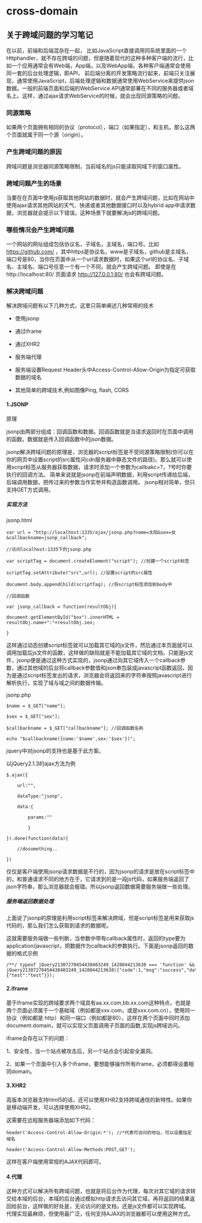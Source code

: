 # cross-domain
## 关于跨域问题的学习笔记

在以前，前端和后端混杂在一起， 比如JavaScript直接调用同系统里面的一个Httphandler，就不存在跨域的问题，但是随着现代的这种多种客户端的流行，比如一个应用通常会有Web端，App端，以及WebApp端，各种客户端通常会使用同一套的后台处理逻辑，即API， 前后端分离的开发策略流行起来，前端只关注展现，通常使用JavaScript，后端处理逻辑和数据通常使用WebService来提供json数据。一般的前端页面和后端的WebService API通常部署在不同的服务器或者域名上。这样，通过ajax请求WebService的时候，就会出现同源策略的问题。

### 同源策略
如果两个页面拥有相同的协议（protocol），端口（如果指定），和主机，那么这两个页面就属于同一个源（origin）。

### 产生跨域问题的原因
跨域问题是浏览器同源策略限制，当前域名的js只能读取同域下的窗口属性。

### 跨域问题产生的场景
当要在在页面中使用js获取其他网站的数据时，就会产生跨域问题，比如在网站中使用ajax请求其他网站的天气、快递或者其他数据接口时以及hybrid app中请求数据，浏览器就会提示以下错误。这种场景下就要解决js的跨域问题。

### 哪些情况会产生跨域问题
一个网站的网址组成包括协议名，子域名，主域名，端口号。比如 https://github.com/ ，其中https是协议名，www是子域名，github是主域名，端口号是80，当你在页面中从一个url请求数据时，如果这个url的协议名、子域名、主域名、端口号任意一个有一个不同，就会产生跨域问题。
即使是在 http://localhost:80/ 页面请求 http://127.0.0.1:80/ 也会有跨域问题。

### 解决跨域问题

解决跨域问题有以下几种方式，这里只简单阐述几种常用的技术

* 使用jsonp

* 通过iframe

* 通过XHR2

* 服务端代理

* 服务端设置Request Header头中Access-Control-Allow-Origin为指定可获取数据的域名

* 其他简单的跨域技术,例如图像Ping, flash, CORS


#### 1.JSONP

原理

jsonp由两部分组成：回调函数和数据。回调函数就是当请求返回时在页面中调用的函数。数据就是传入回调函数中的json数据。

jsonp解决跨域问题的原理是，浏览器的script标签是不受同源策略限制(你可以在你的网页中设置script的src属性问cdn服务器中静态文件的路径)。那么就可以使用script标签从服务器获取数据，请求时添加一个参数为callbakc=?，?号时你要执行的回调方法。
简单来说就是jsonp在前端声明数据，利用script传递给后端，后端调用数据，把传过来的参数当作实参并构造函数调用。
jsonp相对简单，但只支持GET方式调用。

##### 实现方法

jsonp.html

```
var url = "http://localhost:1335/ajax/jsonp.php?name=太阳&sex=女&callbackname=jsonp_callback"; 

//访问localhost:1335下的jsonp.php

var scriptTag = document.createElement("script"); //创建一个script标签

scriptTag.setAttribute("src",url); //设置script的src属性

document.body.appendChild(scriptTag); //将script标签添加到body中

//回调函数

var jsonp_callback = function(resultObj){

document.getElementById("box").innerHTML = resultObj.name+":"+resultObj.sex;

}
```

这样通过动态创建script标签就可以加载其它域的js文件，然后通过本页面就可以调用加载后js文件的函数，这样做的缺陷就是不能加载其它域的文档，只能是js文件，jsonp便是通过这种方式实现的，jsonp通过向其它域传入一个callback参数，通过其他域的后台将callback参数值和json串包装成javascript函数返回，因为是通过script标签发出的请求，浏览器会将返回来的字符串按照javascript进行解析执行，实现了域与域之间的数据传输。

jsonp.php

```
$name = $_GET["name"];

$sex = $_GET["sex"];

$callbackname = $_GET["callbackname"]; //回调函数名称

echo "$callbackname({name:'$name',sex:'$sex'})";
```


jquery中对jsonp的支持也是基于此方案。 

以jQuery2.1.3的ajax方法为例

```
$.ajax({

    url:"",
    
    dataType:"jsonp",
    
    data:{
    
        params:""
        
        }
        
}).done(function(data){

    //dosomething..
    
})
```

仅仅是客户端使用jsonp请求数据是不行的，因为jsonp的请求是放在script标签中的，和普通请求不同的地方在于，它请求到的是一段js代码，如果服务端返回了json字符串，那么浏览器就会报错。所以jsonp返回数据需要服务端做一些处理。

##### 服务端返回数据处理

上面说了jsonp的原理是利用script标签来解决跨域，但是script标签是用来获取js代码的，那么我们怎么获取到请求的数据呢。

这就需要服务端做一些判断，当参数中带有callback属性时，返回的type要为application/javascript，把数据作为callback的参数执行。下面是jsonp返回的数据的格式示例

```
/**/ typeof jQuery21307270454438403249_1428044213638 === 'function' && jQuery21307270454438403249_1428044213638({"code":1,"msg":"success","data":{"test":"test"}});
```


#### 2.iframe

基于iframe实现的跨域要求两个域具有aa.xx.com,bb.xx.com这种特点，也就是两个页面必须属于一个基础域（例如都是xxx.com，或是xxx.com.cn），使用同一协议（例如都是 http）和同一端口（例如都是80），这样在两个页面中同时添加document.domain，就可以实现父页面调用子页面的函数,实现js跨域访问。

iframe会存在以下的问题：

1、安全性，当一个站点被攻击后，另一个站点会引起安全漏洞。

2、如果一个页面中引入多个iframe，要想能够操作所有iframe，必须都得设置相同domain。


#### 3.XHR2
高版本浏览器支持html5的话，还可以使用XHR2支持跨域通信的新特性。如果你是移动端开发，可以选择使用XHR2。

这需要在远程服务器端添加如下代码：

```
header('Access-Control-Allow-Origin:*'); //*代表可访问的地址，可以设置指定域名

header('Access-Control-Allow-Methods:POST,GET');
```

这样在客户端使用常规的AJAX代码即可。


#### 4.代理
这种方式可以解决所有跨域问题，也就是将后台作为代理，每次对其它域的请求转交给本域的后台，本域的后台通过模拟http请求去访问其它域，再将返回的结果返回给前台，这样做的好处是，无论访问的是文档，还是js文件都可以实现跨域。
代理实现最麻烦，但使用最广泛，任何支持AJAX的浏览器都可以使用这种方式。

